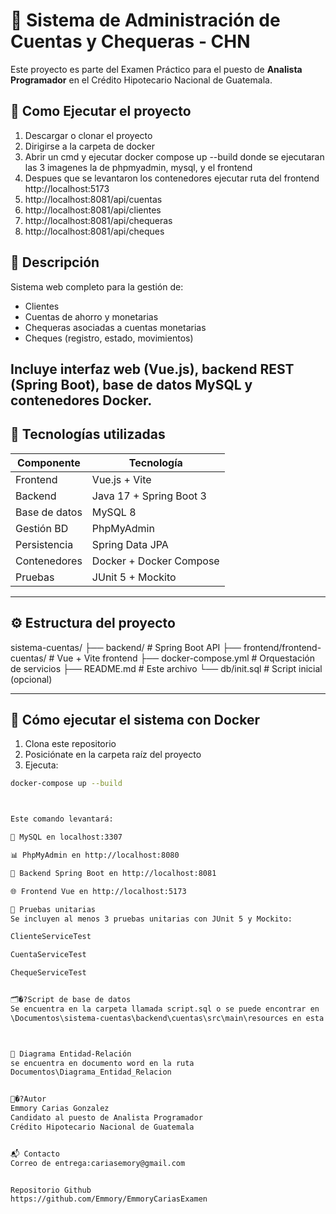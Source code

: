 # 🏦 Sistema de Administración de Cuentas y Chequeras - CHN

Este proyecto es parte del Examen Práctico para el puesto de **Analista Programador** en el Crédito Hipotecario Nacional de Guatemala.

## 🚀 Como Ejecutar el proyecto
1. Descargar o clonar el proyecto
2. Dirigirse a la carpeta de docker
3. Abrir un cmd y ejecutar docker compose up --build  donde se ejecutaran las 3 imagenes la de phpmyadmin, mysql, y el frontend
4. Despues que se levantaron los contenedores ejecutar ruta del frontend http://localhost:5173
5. http://localhost:8081/api/cuentas
6. http://localhost:8081/api/clientes
7. http://localhost:8081/api/chequeras
8. http://localhost:8081/api/cheques
## 📌 Descripción

Sistema web completo para la gestión de:

- Clientes
- Cuentas de ahorro y monetarias
- Chequeras asociadas a cuentas monetarias
- Cheques (registro, estado, movimientos)

Incluye interfaz web (Vue.js), backend REST (Spring Boot), base de datos MySQL y contenedores Docker.
---

## 🚀 Tecnologías utilizadas

| Componente    | Tecnología               |
|---------------|---------------------------|
| Frontend      | Vue.js + Vite             |
| Backend       | Java 17 + Spring Boot 3   |
| Base de datos | MySQL 8                   |
| Gestión BD    | PhpMyAdmin                |
| Persistencia  | Spring Data JPA           |
| Contenedores  | Docker + Docker Compose   |
| Pruebas       | JUnit 5 + Mockito         |

---

## ⚙️ Estructura del proyecto

sistema-cuentas/ ├── backend/ # Spring Boot API ├── frontend/frontend-cuentas/ # Vue + Vite frontend ├── docker-compose.yml # Orquestación de servicios ├── README.md # Este archivo └── db/init.sql # Script inicial (opcional)



---

## 🐳 Cómo ejecutar el sistema con Docker

1. Clona este repositorio
2. Posiciónate en la carpeta raíz del proyecto
3. Ejecuta:

```bash
docker-compose up --build



Este comando levantará:

🔁 MySQL en localhost:3307

📊 PhpMyAdmin en http://localhost:8080

🧠 Backend Spring Boot en http://localhost:8081

🌐 Frontend Vue en http://localhost:5173

🧪 Pruebas unitarias
Se incluyen al menos 3 pruebas unitarias con JUnit 5 y Mockito:

ClienteServiceTest

CuentaServiceTest

ChequeServiceTest


🗂�?Script de base de datos
Se encuentra en la carpeta llamada script.sql o se puede encontrar en
\Documentos\sistema-cuentas\backend\cuentas\src\main\resources en esta ruta se genera automaticamente



🧭 Diagrama Entidad-Relación
se encuentra en documento word en la ruta
Documentos\Diagrama_Entidad_Relacion


👨‍�?Autor
Emmory Carias Gonzalez
Candidato al puesto de Analista Programador
Crédito Hipotecario Nacional de Guatemala


📬 Contacto
Correo de entrega:cariasemory@gmail.com


Repositorio Github
https://github.com/Emmory/EmmoryCariasExamen
